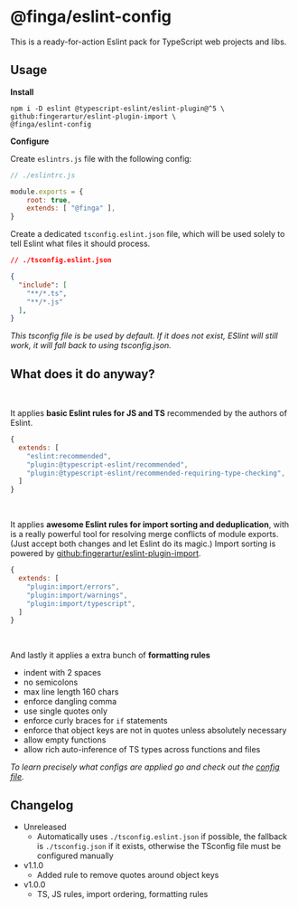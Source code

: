 # @finga/eslint-config

This is a ready-for-action Eslint pack for TypeScript web projects and libs.

## Usage
**Install**

```
npm i -D eslint @typescript-eslint/eslint-plugin@^5 \
github:fingerartur/eslint-plugin-import \
@finga/eslint-config
```

**Configure**

Create `eslintrs.js` file with the following config:
```js
// ./eslintrc.js

module.exports = {
    root: true,
    extends: [ "@finga" ],
}
```

Create a dedicated `tsconfig.eslint.json` file, which will be used solely to tell Eslint what files it should process.
```json
// ./tsconfig.eslint.json

{
  "include": [
    "**/*.ts",
    "**/*.js"
  ],
}
```
*This tsconfig file is be used by default. If it does not exist, ESlint will still work, it will fall back to using tsconfig.json.*

## What does it do anyway?

<br/>

It applies **basic Eslint rules for JS and TS** recommended by the authors of Eslint.

```js
{
  extends: [
    "eslint:recommended",
    "plugin:@typescript-eslint/recommended",
    "plugin:@typescript-eslint/recommended-requiring-type-checking",
  ]
}
```

<br/>

It applies **awesome Eslint rules for import sorting and deduplication**, with is a really powerful tool for resolving merge conflicts of module exports. (Just accept both changes and let Eslint do its magic.)
Import sorting is powered by [github:fingerartur/eslint-plugin-import](https://github.com/fingerartur/eslint-plugin-import).

```js
{
  extends: [
    "plugin:import/errors",
    "plugin:import/warnings",
    "plugin:import/typescript",
  ]
}
```

<br/>

And lastly it applies a extra bunch of **formatting rules**
- indent with 2 spaces
- no semicolons
- max line length 160 chars
- enforce dangling comma
- use single quotes only
- enforce curly braces for `if` statements
- enforce that object keys are not in quotes unless absolutely necessary
- allow empty functions
- allow rich auto-inference of TS types across functions and files

*To learn precisely what configs are applied go and check out the [config file](https://github.com/fingerartur/eslint-config/blob/master/index.js).*

## Changelog

- Unreleased
  - Automatically uses `./tsconfig.eslint.json` if possible, the fallback is `./tsconfig.json` if it exists, otherwise the TSconfig file must be configured manually
- v1.1.0
  - Added rule to remove quotes around object keys
- v1.0.0
  - TS, JS rules, import ordering, formatting rules
